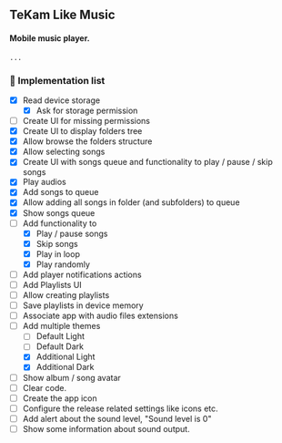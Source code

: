 ## TeKam Like Music

#### Mobile music player.

    ...

### :pencil: Implementation list

-   [x] Read device storage
    -   [x] Ask for storage permission
-   [ ] Create UI for missing permissions
-   [x] Create UI to display folders tree
-   [x] Allow browse the folders structure
-   [x] Allow selecting songs
-   [x] Create UI with songs queue and functionality to play / pause / skip songs
-   [x] Play audios
-   [x] Add songs to queue
-   [x] Allow adding all songs in folder (and subfolders) to queue
-   [x] Show songs queue
-   [ ] Add functionality to
    -   [x] Play / pause songs
    -   [x] Skip songs
    -   [x] Play in loop
    -   [x] Play randomly
-   [ ] Add player notifications actions
-   [ ] Add Playlists UI
-   [ ] Allow creating playlists
-   [ ] Save playlists in device memory
-   [ ] Associate app with audio files extensions
-   [ ] Add multiple themes
    -   [ ] Default Light
    -   [ ] Default Dark
    -   [x] Additional Light
    -   [x] Additional Dark
-   [ ] Show album / song avatar
-   [ ] Clear code.
-   [ ] Create the app icon
-   [ ] Configure the release related settings like icons etc.
-	[ ] Add alert about the sound level, "Sound level is 0"
-	[ ] Show some information about sound output. 